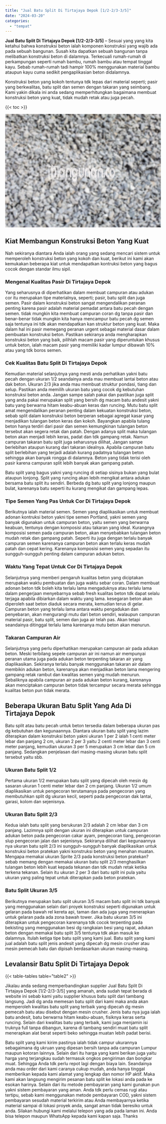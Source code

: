 ```yaml
---
title: "Jual Batu Split Di Tirtajaya Depok [1/2-2/3-3/5]"
date: "2024-03-20"
categories: 
  - "tempat"
---
```


**Jual Batu Split Di Tirtajaya Depok \[1/2-2/3-3/5\]** – Sesuai yang yang kita ketahui bahwa konstruksi beton ialah komponen konstruksi yang wajib ada pada sebuah bangunan. Susah kita dapatkan sebuah bangunan tanpa melibatkan konstruksi beton di dalamnya. Terkecuali rumah-rumah di perkampungan seperti rumah bambu, rumah bambu atau tempat tinggal kayu. Sebab rumah-rumah tadi hampir 100% menggunakan material bambu ataupun kayu cuma sedikit pengaplikasian beton didalamnya.

Konstruksi beton yang kokoh tentunya tdk lepas dari material seperti; pasir yang berkwalitas, batu split dan semen dengan takaran yang seimbang. Kami yakin dikala ini anda sedang memperhitungkan bagaimana membuat konstruksi beton yang kuat, tidak mudah retak atau juga pecah.

{{< toc >}}

![Jual Batu Split Di Tirtajaya Depok [1/2-2/3-3/5]](/images/jual-batu-split-13.png)

## Kiat Membangun Konstruksi Beton Yang Kuat

Nah sekiranya diantara Anda ialah orang yang sedang mencari sistem untuk memperoleh konstruksi beton yang kokoh dan kuat, berikut ini kami akan kemukakan beberapa kiat untuk mendapatkan kontruksi beton yang bagus cocok dengan standar ilmu sipil.

### Mengenal Kualitas Pasir Di Tirtajaya Depok

Yang seharusnya di diperhatikan dalam membuat campuran atau adukan cor itu merupakan tipe materialnya, seperti; pasir, batu split dan juga semen. Pasir dalam konstruksi beton sangat mengendalikan peranan penting karena pasir adalah material pemadat antara batu pecah dengan semen. tidak mungkin kita membuat campuran coran dg tanpa pasir dan benar-benar tidak mungkin kita hanya mencampur batu pecah dg semen saja tentunya ini tdk akan mendapatkan kan struktur beton yang kuat. Maka dalam hal ini pasir memegang peranan urgent sebagai material dasar dalam pembuatan konstruksi beton. Pastikan sekiranya anda mengharapkan konstruksi beton yang baik, pilihlah macam pasir yang diperuntukan khusus untuk beton, ialah macam pasir yang memiliki kadar lumpur dibawah 10% atau yang tdk boros semen.

### Cek Kualitas Batu Split Di Tirtajaya Depok

Kemudian material selanjutnya yang mesti anda perhatikan yakni batu pecah dengan ukuran 1/2 seandainya anda mau membuat lantai beton atau dak beton. Ukuran 2/3 jika anda mau membuat struktur pondasi, tiang dan selup. Pastikan anda memilih ukuran batu yang cocok dg kebutuhan konstruksi beton anda. Jangan sampe salah pakai dan pastikan juga split yang anda pakai merupakan split yang bersih dg macam batu andesit yakni batu yang berwarna hitam keabu-abuan keras dan runcing. Mutu batu split amat mengendalikan peranan penting dalam kekuatan konstruksi beton, sebab split dalam konstruksi beton berperan sebagai agregat kasar yang menjadikan tulangan beton keras dan kokoh. Bayangkan apabila tulang beton hanya terdiri dari pasir dan semen kemungkinan tulangan beton tersebut akan segera retak dan patah. Dengan adanya split maka tulangan beton akan menjadi lebih keras, padat dan tdk gampang retak. Namun campuran takaran batu split juga seharusnya dilihat, Jangan sampe berlebihan ataupun kurang dari takaran idealnya. Apabila campuran batu split berlebihan yang terjadi adalah kurang padatnya tulangan beton sehingga akan banyak rongga di dalamnya. Beton yang tidak terisi oleh pasir karena campuran split lebih banyak akan gampang patah.

Batu split yang bagus yakni yang runcing di setiap sisinya bukan yang bulat ataupun lonjong. Split yang runcing akan lebih mengikat antara adukan bersama batu split itu sendiri. Berbeda dg batu split yang lonjong maupun bulat, karenanya batu seperti itu kurang mengikat dan gampang lepas.

### Tipe Semen Yang Pas Untuk Cor Di Tirtajaya Depok

Berikutnya ialah material semen. Semen yang diaplikasikan untuk membuat adonan kontruksi beton yakni tipe semen Portland, yakni semen yang banyak digunakan untuk campuran beton, yaitu semen yang berwarna keabuan, tentunya dengan komposisi atau takaran yang ideal. Kurangnya komposisi semen pada campuran beton, akan menyebabkan tulangan beton mudah retak dan gampang patah. Seperti itu juga dengan terlalu banyak campuran semen karenanya campuran beton akan terlalu keras mudah patah dan cepat kering. Karenanya komposisi semen yang sepadan itu sungguh-sungguh penting dalam campuran adukan beton.

### Waktu Yang Tepat Untuk Cor Di Tirtajaya Depok

Selanjutnya yang memberi pengaruh kualitas beton yang diciptakan merupakan waktu pembuatan dan juga waktu sebar coran. Dalam membuat adonan beton tdk boleh kita terlalu lama mengaduknya atau terlalu lama dalam pengerjaan menyebarnya sebab fresh kualitas beton tdk dapat selalu terjaga apabila dibiarkan dalam waktu yang lama. kesegaran beton akan diperoleh saat beton diaduk secara merata, kemudian terus di gelar. Campuran beton yang terlalu lama antara waktu pengadukan dan penyebaran, akan mengurangi mutu dari beton sendiri, walaupun campuran material pasir, batu split, semen dan juga air telah pas. Akan tetapi seandainya ditinggal terlalu lama karenanya mutu beton akan menurun.

### Takaran Campuran Air

Selanjutnya yang perlu diperhatikan merupakan campuran air pada adukan beton. Meski terbilang sepele campuran air ini namun air mempunyai peranan utama juga pada adukan beton terpenting takaran air yang diaplikasikan. Sekiranya terlalu banyak menggunakan takaran air dalam membikin adukan beton, karenanya akan menjadikan beton lama mengering gampang retak rambut dan kwalitas semen yang mudah menurun. Sebaliknya apabila campuran air pada adukan beton kurang, karenanya akan menciptakan campuran beton tidak tercampur secara merata sehingga kualitas beton pun tidak merata.

## Beberapa Ukuran Batu Split Yang Ada Di Tirtajaya Depok

Batu split atau batu pecah untuk beton tersedia dalam beberapa ukuran pas dg kebutuhan dan kegunaannya. Diantara ukuran batu split yang lazim diterapkan dalam konstruksi beton yakni ukuran 1 per 2 ialah 1 centi meter lebar dan panjang 2 cm, ukuran 2 per 3 yaitu 2 centi meter lebar dan 3 centi meter panjang, kemudian ukuran 3 per 5 merupakan 3 cm lebar dan 5 cm panjang. Sedangkan penjelasan dari masing-masing ukuran batu split tersebut yaitu sbb.

### Ukuran Batu Split 1/2

Pertama ukuran 1/2 merupakan batu split yang dipecah oleh mesin dg sasaran ukuran 1 centi meter lebar dan 2 cm panjang. Ukuran 1/2 umum diaplikasikan untuk pengecoran terutamanya pada pengecoran yang membutuhkan split dg ukuran kecil, seperti pada pengecoran dak lantai, garasi, kolom dan sejenisnya.

### Ukuran Batu Split 2/3

Kedua ialah batu split yang berukuran 2/3 adalah 2 cm lebar dan 3 cm panjang. Lazimnya split dengan ukuran ini diterapkan untuk campuran adukan beton pada pengecoran cakar ayam, pengecoran tiang, pengecoran slup pengecoran jalan dan sejenisnya. Sekiranya dilihat dari kegunaannya nya ukuran batu split 2/3 ini sungguh-sungguh banyak diaplikasikan untuk konstruksi beton pratekan yakni konstruksi beton yang menahan muatan. Mengapa memakai ukuran Sprite 2/3 pada konstruksi beton pratekan? sebab memang dengan memakai ukuran batu split 2/3 menghasilkan tulangan beton lebih kuat kepada tekanan dan tdk mudah retak ketika terkena tekanan. Selain itu ukuran 2 per 3 dari batu split ini pula yaitu ukuran yang paling tepat untuk diterapkan pada beton pratekan.

### Batu Split Ukuran 3/5

Berikutnya merupakan batu split ukuran 3/5 macam batu split ini tdk banyak yang menggunakan selain dari proyek konstruksi seperti digunakan untuk gelaran pada bawah rel kereta api, taman dan ada juga yang menerapkan untuk gelaran pada ada zona bawah tower. Jika batu ukuran 3/5 ini diterapkan untuk pengecoran karenanya tdk cocok terpenting pada bekisting yang menggunakan besi dg rangkaian besi yang rapat, adukan beton dengan memakai batu split 3/5 tentunya tdk akan masuk ke dalamnya. Itulah ketiga tipe batu split yang kami jual. Batu split yang kami jual adalah batu split jenis andesit yang dipecah dg mesin crusher atau mesin pemecah batu dan dipisah berdasarkan ukuran masing-masing.

## Levalansir Batu Split Di Tirtajaya Depok

{{< table-tables table="table2" >}}

Jikalau anda sedang memperbandingkan supplier Jual Batu Split Di Tirtajaya Depok \[1/2-2/3-3/5\] yang amanah, anda sudah tepat berada di website ini sebab kami yaitu supplier khusus batu split dari tambang langsung. Jadi dg anda memesan batu split dari kami maka anda akan memperoleh kwalitas batu split yang terbaik yang dipecah dg mesin pemecah batu atau disebut dengan mesin crusher. Jenis batu nya juga ialah batu andesit, batu berwarna hitam keabu-abuan, fisiknya keras serta runcing. Selain dari kwalitas batu yang terbaik, kami juga menjamin isi truknya full tanpa dibangun, karena di tambang sendiri muat batu split menerapkan alat berat seperti beko sehingga muatan lebih padat berisi.

Batu split yang kami kirim pastinya ialah tidak campur ukurannya sebagaimana dg ukruan yang dipesan bersih tanpa ada campuran Lumpur maupun kotoran lainnya. Selain dari itu harga yang kami berikan juga yaitu harga yang terjangkau sudah termasuk ongkos pengiriman dan bongkar muat. Sehingga Anda tdk perlu repot lagi dengan biaya lain. Seandainya anda mau order dari kami caranya cukup mudah, anda hanya tinggal memberikan kepada kami alamat yang lengkap dan nomor HP aktif. Maka kami akan langsung mengirim pesanan batu split ke lokasi anda pada ke esokan harinya. Selain dari itu metode pembayaran yang kami gunakan pun yakni sistem pembayaran yang aman. Anda tdk perlu cemas rugi atau tertipu, sebab kami menggunakan metode pembayaran COD, yakni sistem pembayaran sesudah material terkirim atau Anda membayarnya ketika material sampai di lokasi proyek anda, sangat aman tidak beresiko untuk anda. Silakan hubungi kami melalui telepon yang ada pada laman ini. Anda bisa telepon maupun WhatsApp kepada kami kapan saja. Thanks
